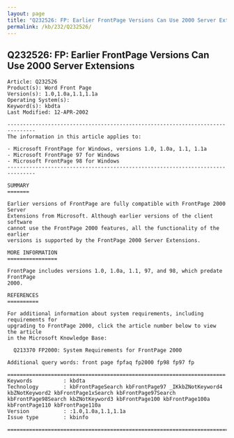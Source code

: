 ```yaml
---
layout: page
title: "Q232526: FP: Earlier FrontPage Versions Can Use 2000 Server Extensions"
permalink: /kb/232/Q232526/
---
```


## Q232526: FP: Earlier FrontPage Versions Can Use 2000 Server Extensions

	Article: Q232526
	Product(s): Word Front Page
	Version(s): 1.0,1.0a,1.1,1.1a
	Operating System(s): 
	Keyword(s): kbdta
	Last Modified: 12-APR-2002
	
	-------------------------------------------------------------------------------
	The information in this article applies to:
	
	- Microsoft FrontPage for Windows, versions 1.0, 1.0a, 1.1, 1.1a 
	- Microsoft FrontPage 97 for Windows 
	- Microsoft FrontPage 98 for Windows 
	-------------------------------------------------------------------------------
	
	SUMMARY
	=======
	
	Earlier versions of FrontPage are fully compatible with FrontPage 2000 Server
	Extensions from Microsoft. Although earlier versions of the client software
	cannot use the FrontPage 2000 features, all the functionality of the earlier
	versions is supported by the FrontPage 2000 Server Extensions.
	
	MORE INFORMATION
	================
	
	FrontPage includes versions 1.0, 1.0a, 1.1, 97, and 98, which predate FrontPage
	2000.
	
	REFERENCES
	==========
	
	For additional information about system requirements, including requirements for
	upgrading to FrontPage 2000, click the article number below to view the article
	in the Microsoft Knowledge Base:
	
	  Q213370 FP2000: System Requirements for FrontPage 2000
	
	Additional query words: front page fpfaq fp2000 fp98 fp97 fp
	
	======================================================================
	Keywords          : kbdta 
	Technology        : kbFrontPageSearch kbFrontPage97 _IKkbZNotKeyword4 kbZNotKeyword2 kbFrontPage1xSearch kbFrontPage97Search kbFrontPage98Search kbZNotKeyword3 kbFrontPage100 kbFrontPage100a kbFrontPage110 kbFrontPage110a
	Version           : :1.0,1.0a,1.1,1.1a
	Issue type        : kbinfo
	
	=============================================================================
	
